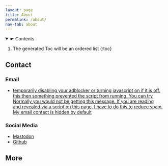 ```yaml
---
layout: page
title: About
permalink: /about/
nav-tab: about
---
```


<nav>
<details open>
<summary>☛ Contents</summary>
	
<div markdown="1">
	
1. The generated Toc will be an ordered list
{:toc}
</div>
	
</details>
</nav>



## Contact

<script type="text/javascript">
function codeAddress() {}
document.addEventListener('DOMContentLoaded', function() {
const list = document.getElementById("e_69");
list.innerHTML = `moc.iiijjr@top`;
}, false);
</script>

<script>
function decryptEmail(encoded) {
var address = atob(encoded);
window.location.href = "mailto:" + address;
}
</script>

### Email

<ul>
<li id="about_1">
<a href="javascript:decryptEmail('cG90QHJqamlpaS5jb20=');">
<span style="display:none">ex</span><span style="display:none">s</span><span id="e_69" style="unicode-bidi: bidi-override; direction: rtl;">.ffo si ti fi no tpircsavaj gninrut ro rekcolbda ruoy gnilbasid yliraropmet yrt nac uoY .gninnur morf tpircs eht detneverp gnihtemos neht siht gnidaer era uoy fI .egassem siht gnitteg eb ton dluow uoy yllamroN .maps ecuder ot siht od ot evah I .egap siht no tpircs a aiv delaever dna tluafed yb neddih si tcatnoc liame yM</span><span style="display:none">son</span><span style="display:none" onload="codeAddress();">@yahoo.com</span><span style="display:none">example.com</span>
</a>
</li>
</ul>

### Social Media

<ul>
<li id="about_2">
<a rel="me" href="https://mastodon.lol/@rjjiii">Mastodon</a>
</li>
<li id="about_3">
<a href="https://github.com/rjjiii">Github</a>
</li>
</ul>

## More
  

  
